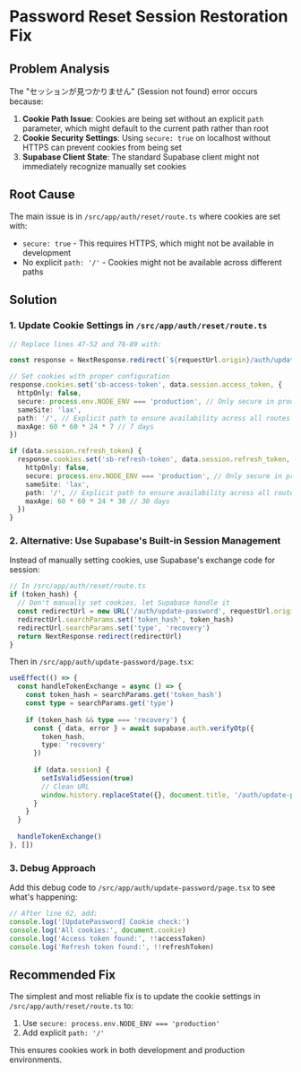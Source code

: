 # Password Reset Session Restoration Fix

## Problem Analysis

The "セッションが見つかりません" (Session not found) error occurs because:

1. **Cookie Path Issue**: Cookies are being set without an explicit `path` parameter, which might default to the current path rather than root
2. **Cookie Security Settings**: Using `secure: true` on localhost without HTTPS can prevent cookies from being set
3. **Supabase Client State**: The standard Supabase client might not immediately recognize manually set cookies

## Root Cause

The main issue is in `/src/app/auth/reset/route.ts` where cookies are set with:
- `secure: true` - This requires HTTPS, which might not be available in development
- No explicit `path: '/'` - Cookies might not be available across different paths

## Solution

### 1. Update Cookie Settings in `/src/app/auth/reset/route.ts`

```typescript
// Replace lines 47-52 and 78-89 with:

const response = NextResponse.redirect(`${requestUrl.origin}/auth/update-password?verified=true`)

// Set cookies with proper configuration
response.cookies.set('sb-access-token', data.session.access_token, {
  httpOnly: false,
  secure: process.env.NODE_ENV === 'production', // Only secure in production
  sameSite: 'lax',
  path: '/', // Explicit path to ensure availability across all routes
  maxAge: 60 * 60 * 24 * 7 // 7 days
})

if (data.session.refresh_token) {
  response.cookies.set('sb-refresh-token', data.session.refresh_token, {
    httpOnly: false,
    secure: process.env.NODE_ENV === 'production', // Only secure in production
    sameSite: 'lax',
    path: '/', // Explicit path to ensure availability across all routes
    maxAge: 60 * 60 * 24 * 30 // 30 days
  })
}
```

### 2. Alternative: Use Supabase's Built-in Session Management

Instead of manually setting cookies, use Supabase's exchange code for session:

```typescript
// In /src/app/auth/reset/route.ts
if (token_hash) {
  // Don't manually set cookies, let Supabase handle it
  const redirectUrl = new URL('/auth/update-password', requestUrl.origin)
  redirectUrl.searchParams.set('token_hash', token_hash)
  redirectUrl.searchParams.set('type', 'recovery')
  return NextResponse.redirect(redirectUrl)
}
```

Then in `/src/app/auth/update-password/page.tsx`:

```typescript
useEffect(() => {
  const handleTokenExchange = async () => {
    const token_hash = searchParams.get('token_hash')
    const type = searchParams.get('type')
    
    if (token_hash && type === 'recovery') {
      const { data, error } = await supabase.auth.verifyOtp({
        token_hash,
        type: 'recovery'
      })
      
      if (data.session) {
        setIsValidSession(true)
        // Clean URL
        window.history.replaceState({}, document.title, '/auth/update-password')
      }
    }
  }
  
  handleTokenExchange()
}, [])
```

### 3. Debug Approach

Add this debug code to `/src/app/auth/update-password/page.tsx` to see what's happening:

```typescript
// After line 62, add:
console.log('[UpdatePassword] Cookie check:')
console.log('All cookies:', document.cookie)
console.log('Access token found:', !!accessToken)
console.log('Refresh token found:', !!refreshToken)
```

## Recommended Fix

The simplest and most reliable fix is to update the cookie settings in `/src/app/auth/reset/route.ts` to:
1. Use `secure: process.env.NODE_ENV === 'production'`
2. Add explicit `path: '/'`

This ensures cookies work in both development and production environments.